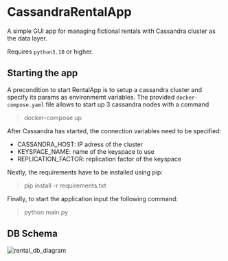 # CassandraRentalApp

A simple GUI app for managing fictional rentals with Cassandra cluster as the data layer.

Requires `python3.10` or higher.

## Starting the app

A precondition to start RentalApp is to setup a cassandra cluster and specify its params as environmemt variables.
The provided `docker-compose.yaml` file allows to start up 3 cassandra nodes with a command

> docker-compose up

After Cassandra has started, the connection variables need to be specified:

- CASSANDRA_HOST: IP adress of the cluster
- KEYSPACE_NAME: name of the keyspace to use
- REPLICATION_FACTOR: replication factor of the keyspace

Nextly, the requirements have to be installed using pip:

> pip install -r requirements.txt

Finally, to start the application input the following command:

> python main.py

## DB Schema

![rental_db_diagram](https://github.com/Tremirre/CassandraRentalApp/assets/72276326/b56be9d0-7214-45de-bc47-9297dbeeabe4)
